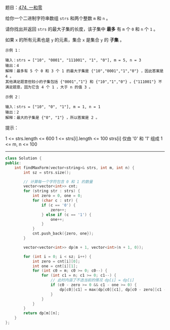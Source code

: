 题目：[474. 一和零](https://leetcode.cn/problems/ones-and-zeroes/)

给你一个二进制字符串数组 `strs` 和两个整数 `m` 和 `n` 。

请你找出并返回 `strs` 的最大子集的长度，该子集中 **最多** 有 `m` 个 `0` 和 `n` 个 `1` 。

如果 `x` 的所有元素也是 `y` 的元素，集合 `x` 是集合 `y` 的 **子集** 。

```
示例 1：

输入：strs = ["10", "0001", "111001", "1", "0"], m = 5, n = 3
输出：4
解释：最多有 5 个 0 和 3 个 1 的最大子集是 {"10","0001","1","0"} ，因此答案是 4 。
其他满足题意但较小的子集包括 {"0001","1"} 和 {"10","1","0"} 。{"111001"} 不满足题意，因为它含 4 个 1 ，大于 n 的值 3 。

示例 2：

输入：strs = ["10", "0", "1"], m = 1, n = 1
输出：2
解释：最大的子集是 {"0", "1"} ，所以答案是 2 。

```

提示：

1 <= strs.length <= 600
1 <= strs[i].length <= 100
strs[i] 仅由 '0' 和 '1' 组成
1 <= m, n <= 100

---



```cpp
class Solution {
public:
    int findMaxForm(vector<string>& strs, int m, int n) {
        int sz = strs.size();

        // 计算每一个字符包含 0 和 1 的数量
        vector<vector<int>> cnt;
        for (string str : strs) {
            int zero = 0, one = 0;
            for (char c : str) {
                if (c == '0') {
                    zero++;
                } else if (c == '1') {
                    one++;
                }
            }
            cnt.push_back({zero, one});
        }

        vector<vector<int>> dp(m + 1, vector<int>(n + 1, 0));

        for (int i = 0; i < sz; i++) {
            int zero = cnt[i][0];
            int one = cnt[i][1];
            for (int c0 = m; c0 >= 0; c0--) {
                for (int c1 = n; c1 >= 0; c1--) {
                    // 此时内涵了不选当前的情况 dp[i] = dp[i]
                    if (c0 - zero >= 0 && c1 - one >= 0) {
                        dp[c0][c1] = max(dp[c0][c1], dp[c0 - zero][c1 - one] + 1);
                    }
                }
            }
        }
        return dp[m][n];
    }
};
```

